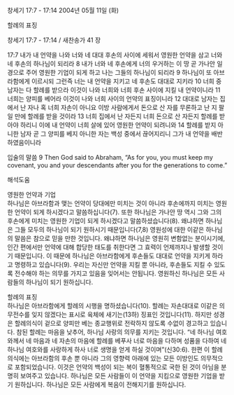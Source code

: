 창세기 17:7 - 17:14 
2004년 05월 11일 (화)

할례의 표징



창세기 17:7 - 17:14 / 새찬송가 41 장


17:7 내가 내 언약을 나와 너와 네 대대 후손의 사이에 세워서 영원한 언약을 삼고 너와 네 후손의 하나님이 되리라 
8 내가 너와 네 후손에게 너의 우거하는 이 땅 곧 가나안 일경으로 주어 영원한 기업이 되게 하고 나는 그들의 하나님이 되리라 
9 하나님이 또 아브라함에게 이르시되 그런즉 너는 내 언약을 지키고 네 후손도 대대로 지키라 
10 너희 중 남자는 다 할례를 받으라 이것이 나와 너희와 너희 후손 사이에 지킬 내 언약이니라 
11 너희는 양피를 베어라 이것이 나와 너희 사이의 언약의 표징이니라 
12 대대로 남자는 집에서 난 자나 혹 너희 자손이 아니요 이방 사람에게서 돈으로 산 자를 무론하고 난 지 팔 일 만에 할례를 받을 것이라 
13 너희 집에서 난 자든지 너희 돈으로 산 자든지 할례를 받아야 하리니 이에 내 언약이 너희 살에 있어 영원한 언약이 되려니와 
14 할례를 받지 아니한 남자 곧 그 양피를 베지 아니한 자는 백성 중에서 끊어지리니 그가 내 언약을 배반하였음이니라 

입술의 말씀 
9 Then God said to Abraham, “As for you, you must keep my covenant, you and your descendants after you for the generations to come.”

해석도움





영원한 언약과 기업  
하나님은 아브라함과 맺는 언약이 당대에만 미치는 것이 아니라 후손에까지 미치는 영원한 언약이 되게 하시겠다고 말씀하십니다(7). 또한 하나님은 가나안 땅 역시 그와 그의 후손에게 미치는 영원한 기업이 되게 하시겠다고 말씀하셨습니다(8). 왜냐하면 하나님은 그들 모두의 하나님이 되기 원하시기 때문입니다(7,8) 영원성에 대한 이같은 하나님의 말씀은 참으로 믿을 만한 것입니다. 왜냐하면 하나님은 영원히 변함없는 분이시기에, 인간 편에서만 언약에 대해 합당한 태도를 취한다면 그 효력이 언제까지나 발생할 것이기 때문입니다. 이 때문에 하나님은 아브라함에게 후손들도 대대로 언약을 지키게 하라고 명령하고 있습니다(9). 우리는 자신만 언약을 지킬 뿐 아니라, 후손들도 지킬 수 있도록 전수해야 하는 의무를 가지고 있음을 잊어서는 안됩니다. 영원하신 하나님은 모든 사람들의 하나님이 되기 원하십니다. 

할례의 표징  
하나님은 아브라함에게 할례의 시행을 명하셨습니다(10). 할례는 자손대대로 이같은 의무전수를 잊지 않겠다는 표시로 육체에 새기는(13하) 징표인 것입니다(11). 하지만 성경은 할례의식이 겉으로 양피만 베는 종교행위로 전락하지 않도록 수없이 경고하고 있습니다. 참된 할례는 마음을 낮추어, 하나님 사랑의 의무를 지키는 것입니다. “네 하나님 여호와께서 네 마음과 네 자손의 마음에 할례를 베푸사 너로 마음을 다하며 성품을 다하여 네 하나님 여호와를 사랑하게 하사 너로 생명을 얻게 하실 것이며”(신30:6). 한편 이 할례의식에는 아브라함의 후손 뿐 아니라 그의 영향력 아래에 있는 모든 이방인도 의무적으로 포함되었습니다. 이것은 언약의 백성이 되는 복이 혈통적으로 국한 된 것이 아님을 분명히 보여주고 있습니다. 하나님은 모든 사람들이 이 언약을 지킴으로 영원한 기업을 받기 원하십니다. 하나님은 모든 사람에게 복음이 전해지기를 원하십니다.